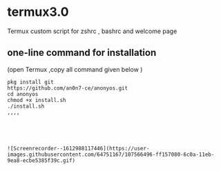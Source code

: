 # termux3.0

Termux custom script for zshrc , bashrc and welcome page 

## one-line command for installation 
 (open Termux ,copy all command given below ) 
```
pkg install git
https://github.com/an0n7-ce/anonyos.git
cd anonyos
chmod +x install.sh 
./install.sh
,,,,





![Screenrecorder--1612988117446](https://user-images.githubusercontent.com/64751167/107566496-ff157080-6c0a-11eb-9ea8-ecbe5385f39c.gif)
